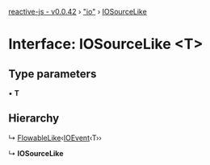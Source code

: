 [reactive-js - v0.0.42](../README.md) › ["io"](../modules/_io_.md) › [IOSourceLike](_io_.iosourcelike.md)

# Interface: IOSourceLike <**T**>

## Type parameters

▪ **T**

## Hierarchy

  ↳ [FlowableLike](_flowable_.flowablelike.md)‹[IOEvent](../modules/_io_.md#ioevent)‹T››

  ↳ **IOSourceLike**

